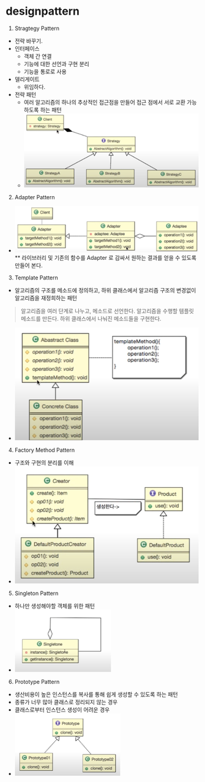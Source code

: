 # designpattern


1. Stragtegy Pattern
 - 전략 바꾸기.
 - 인터페이스 
   - 객체 간 연결
   - 기능에 대한 선언과 구현 분리
   - 기능을 통로로 사용
 - 델리게이트
   - 위임하다.
 - 전략 패턴
   - 여러 알고리즘의 하나의 추상적인 접근점을 만들어 접근 점에서 서로 교환 가능하도록 하는 패턴
   - ![img.png](img.png)


2. Adapter Pattern
 - ![img_1.png](img_1.png)
 ** 라이브러리 및 기존의 함수를 Adapter 로 감싸서 원하는 결과를 얻을 수 있도록 만들어 본다.


3. Template Pattern
 - 알고리즘의 구조를 메소드에 정의하고, 하위 클래스에서 알고리즘 구조의 변경없이 알고리즘을 재정희하는 패턴
> 알고리즘을 여러 단계로 나누고, 메소드로 선언한다.
> 알고리즘을 수행할 템플릿 메소드를 만든다.
> 하위 클래스에서 나눠진 메소드들을 구현한다.
 - ![img_2.png](img_2.png)
 

4. Factory Method Pattern
 - 구조와 구현의 분리를 이해
 - ![img_3.png](img_3.png)

5. Singleton Pattern
 - 하나만 생성해야할 객체를 위한 패턴
 - ![img_4.png](img_4.png)

6. Prototype Pattern
 - 생산비용이 높은 인스턴스를 복사를 통해 쉽게 생성할 수 있도록 하는 패턴
 - 종류가 너무 많아 클래스로 정리되지 않는 경우
 - 클래스로부터 인스턴스 생성이 어려운 경우
 - ![img_5.png](img_5.png)